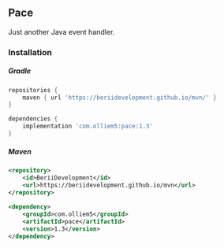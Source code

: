 ## Pace
Just another Java event handler.

### Installation
##### Gradle
```gradle
repositories {
    maven { url 'https://beriidevelopment.github.io/mvn/' }
}

dependencies {
    implementation 'com.olliem5:pace:1.3'
}
```

##### Maven
```xml
<repository>
    <id>BeriiDevelopment</id>
    <url>https://beriidevelopment.github.io/mvn</url>
</repository>
    
<dependency>
    <groupId>com.olliem5</groupId>
	<artifactId>pace</artifactId>
    <version>1.3</version>
</dependency>
```

